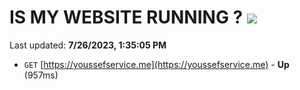 # IS MY WEBSITE RUNNING ? [![](https://img.shields.io/static/v1?label=Sponsor&message=%E2%9D%A4&logo=GitHub&color=%23fe8e86)](https://github.com/sponsors/<username>)

Last updated: **7/26/2023, 1:35:05 PM**

- `GET` [https://youssefservice.me](https://youssefservice.me) - **Up** (957ms)
